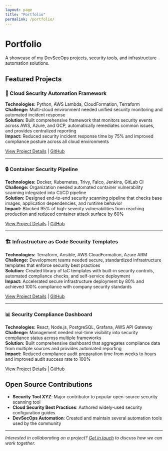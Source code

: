 ```yaml
---
layout: page
title: "Portfolio"
permalink: /portfolio/
---
```


# Portfolio

A showcase of my DevSecOps projects, security tools, and infrastructure automation solutions.

## Featured Projects

<div class="portfolio-grid">

### 🚀 Cloud Security Automation Framework
**Technologies:** Python, AWS Lambda, CloudFormation, Terraform  
**Challenge:** Multi-cloud environment needed unified security monitoring and automated incident response  
**Solution:** Built comprehensive framework that monitors security events across AWS, Azure, and GCP, automatically remediates common issues, and provides centralized reporting  
**Impact:** Reduced security incident response time by 75% and improved compliance posture across all cloud environments  

[View Project Details](#) | [GitHub](#)

---

### 🔒 Container Security Pipeline
**Technologies:** Docker, Kubernetes, Trivy, Falco, Jenkins, GitLab CI  
**Challenge:** Organization needed automated container vulnerability scanning integrated into CI/CD pipeline  
**Solution:** Designed end-to-end security scanning pipeline that checks base images, application dependencies, and runtime behavior  
**Impact:** Blocked 95% of high-severity vulnerabilities from reaching production and reduced container attack surface by 60%  

[View Project Details](#) | [GitHub](#)

---

### 🏗️ Infrastructure as Code Security Templates
**Technologies:** Terraform, Ansible, AWS CloudFormation, Azure ARM  
**Challenge:** Development teams needed secure, standardized infrastructure templates that enforce security best practices  
**Solution:** Created library of IaC templates with built-in security controls, automated compliance checks, and self-service deployment  
**Impact:** Accelerated secure infrastructure deployment by 80% and achieved 100% compliance with company security standards  

[View Project Details](#) | [GitHub](#)

---

### 📊 Security Compliance Dashboard
**Technologies:** React, Node.js, PostgreSQL, Grafana, AWS API Gateway  
**Challenge:** Management needed real-time visibility into security compliance status across multiple frameworks  
**Solution:** Built comprehensive dashboard that aggregates compliance data from multiple sources and provides automated reporting  
**Impact:** Reduced compliance audit preparation time from weeks to hours and improved audit success rate to 100%  

[View Project Details](#) | [GitHub](#)

</div>

## Open Source Contributions

- **Security Tool XYZ**: Major contributor to popular open-source security scanning tool
- **Cloud Security Best Practices**: Authored widely-used security configuration guides
- **DevSecOps Automation**: Created and maintain several automation tools used by the community

---

*Interested in collaborating on a project? [Get in touch](/contact/) to discuss how we can work together.*
